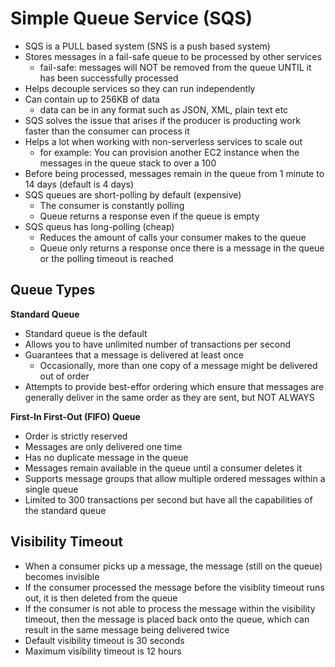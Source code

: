 # Simple Queue Service (SQS)

- SQS is a PULL based system (SNS is a push based system)
- Stores messages in a fail-safe queue to be processed by other services
  - fail-safe: messages will NOT be removed from the queue UNTIL it has been successfully processed
- Helps decouple services so they can run independently
- Can contain up to 256KB of data
  - data can be in any format such as JSON, XML, plain text etc
- SQS solves the issue that arises if the producer is producting work faster than the consumer can process it
- Helps a lot when working with non-serverless services to scale out
  - for example: You can provision another EC2 instance when the messages in the queue stack to over a 100
- Before being processed, messages remain in the queue from 1 minute to 14 days (default is 4 days)
- SQS queues are short-polling by default (expensive)
  - The consumer is constantly polling
  - Queue returns a response even if the queue is empty
- SQS queus has long-polling (cheap)
  - Reduces the amount of calls your consumer makes to the queue
  - Queue only returns a response once there is a message in the queue or the polling timeout is reached

## Queue Types

**Standard Queue**

- Standard queue is the default
- Allows you to have unlimited number of transactions per second
- Guarantees that a message is delivered at least once
  - Occasionally, more than one copy of a message might be delivered out of order
- Attempts to provide best-effor ordering which ensure that messages are generally deliver in the same order as they are sent, but NOT ALWAYS

**First-In First-Out (FIFO) Queue**

- Order is strictly reserved
- Messages are only delivered one time
- Has no duplicate message in the queue
- Messages remain available in the queue until a consumer deletes it
- Supports message groups that allow multiple ordered messages within a single queue
- Limited to 300 transactions per second but have all the capabilities of the standard queue

## Visibility Timeout

- When a consumer picks up a message, the message (still on the queue) becomes invisible
- If the consumer processed the message before the visiblity timeout runs out, it is then deleted from the queue
- If the consumer is not able to process the message within the visibility timeout, then the message is placed back onto the queue, which can result in the same message being delivered twice
- Default visibility timeout is 30 seconds
- Maximum visibility timeout is 12 hours
